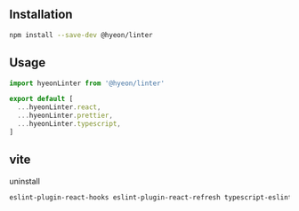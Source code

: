 ## Installation

```bash
npm install --save-dev @hyeon/linter
```

## Usage

```js
import hyeonLinter from '@hyeon/linter'

export default [
  ...hyeonLinter.react,
  ...hyeonLinter.prettier,
  ...hyeonLinter.typescript,
]
```

## vite

uninstall

```bash
eslint-plugin-react-hooks eslint-plugin-react-refresh typescript-eslint globals @eslint/js
```
